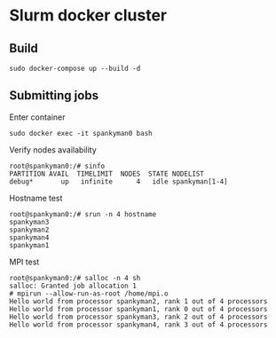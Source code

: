 # Slurm docker cluster 
## Build
```console
sudo docker-compose up --build -d
```
## Submitting jobs
Enter container
```console
sudo docker exec -it spankyman0 bash
```
Verify nodes availability
```console
root@spankyman0:/# sinfo
PARTITION AVAIL  TIMELIMIT  NODES  STATE NODELIST
debug*       up   infinite      4   idle spankyman[1-4]
```
Hostname test
```console
root@spankyman0:/# srun -n 4 hostname
spankyman3
spankyman2
spankyman4
spankyman1
```
MPI test
```console
root@spankyman0:/# salloc -n 4 sh
salloc: Granted job allocation 1
# mpirun --allow-run-as-root /home/mpi.o
Hello world from processor spankyman2, rank 1 out of 4 processors
Hello world from processor spankyman1, rank 0 out of 4 processors
Hello world from processor spankyman3, rank 2 out of 4 processors
Hello world from processor spankyman4, rank 3 out of 4 processors
```
